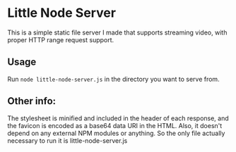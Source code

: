 # Little Node Server

This is a simple static file server I made that supports streaming video, with proper HTTP range request support.

## Usage
Run `node little-node-server.js` in the directory you want to serve from.

## Other info:
The stylesheet is minified and included in the header of each response, and the favicon is encoded as a base64 data URI in the HTML. Also, it doesn't depend on any external NPM modules or anything. So the only file actually necessary to run it is little-node-server.js
